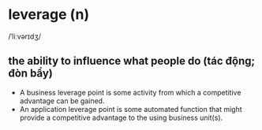 # leverage (n)

/ˈliːvərɪdʒ/

## the ability to influence what people do (tác động; đòn bẩy)

- A business leverage point is some activity from which a competitive advantage can be gained.
- An application leverage point is some automated function that might provide a competitive advantage to the using business unit(s).